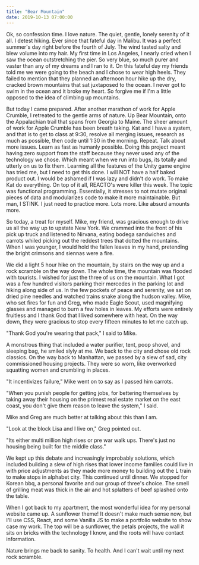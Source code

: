 ```yaml
---
title: "Bear Mountain"
date: 2019-10-13 07:00:00
---
```


Ok, so confession time. I love nature. The quiet, gentle, lonely serenity of it all. I detest hiking. Ever since that fateful day in Malibu. It was a perfect summer's day right before the fourth of July. The wind tasted salty and blew volume into my hair. My first time in Los Angeles, I nearly cried when I saw the ocean outstretching the pier. So very blue, so much purer and vaster than any of my dreams and I ran to it. On this fateful day my friends told me we were going to the beach and I chose to wear high heels. They failed to mention that they planned an afternoon hour hike up the dry, cracked brown mountains that sat juxtaposed to the ocean. I never got to swim in the ocean and it broke my heart. So forgive me if I'm a little opposed to the idea of climbing up mountains.

But today I came prepared. After another marathon of work for Apple Crumble, I retreated to the gentle arms of nature. Up Bear Mountain, onto the Appalachian trail that spans from Georgia to Maine. The sheer amount of work for Apple Crumble has been breath taking. Kat and I have a system, and that is to get to class at 9:30, resolve all merging issues, research as much as possible, then code until 1:30 in the morning. Repeat. Talk about more issues. Learn as fast as humanly possible. Doing this project meant having zero support from the staff because they never used any of the technology we chose. Which meant when we run into bugs, its totally and utterly on us to fix them. Learning all the features of the Unity game engine has tried me, but I need to get this done. I will NOT have a half baked product out. I would be ashamed if I was lazy and didn't do work. To make Kat do everything. On top of it all, REACTO's were killer this week. The topic was functional programming. Essentially, it stresses to not mutate original pieces of data and modularizes code to make it more maintainable. But man, I STINK. I just need to practice more. Lots more. Like absurd amounts more.

So today, a treat for myself. Mike, my friend, was gracious enough to drive us all the way up to upstate New York. We crammed into the front of his pick up truck and listened to Nirvana, eating bodega sandwiches and carrots whiled picking out the reddest trees that dotted the mountains. When I was younger, I would hold the fallen leaves in my hand, pretending the bright crimsons and siennas were a fire.

We did a light 5 hour hike on the mountain, by stairs on the way up and a rock scramble on the way down. The whole time, the mountain was flooded with tourists. I wished for just the three of us on the mountain. What I got was a few hundred visitors parking their mercedes in the parking lot and hiking along side of us. In the few pockets of peace and serenity, we sat on dried pine needles and watched trains snake along the hudson valley. Mike, who set fires for fun and Greg, who made Eagle Scout, used magnifying glasses and managed to burn a few holes in leaves. My efforts were entirely fruitless and I thank God that I lived somewhere with heat.
On the way down, they were gracious to stop every fifteen minutes to let me catch up.

"Thank God you're wearing that pack," I said to Mike.

A monstrous thing that included a water purifier, tent, poop shovel, and sleeping bag, he smiled slyly at me. We back to the city and chose old rock classics. On the way back to Manhattan, we passed by a slew of sad, city commissioned housing projects. They were so worn, like overworked squatting women and crumbling in places.

"It incentivizes failure," Mike went on to say as I passed him carrots.

"When you punish people for getting jobs, for bettering themselves by taking away their housing on the primest real estate market on the east coast, you don't give them reason to leave the system," I said.

Mike and Greg are much better at talking about this than I am.

"Look at the block Lisa and  I live on," Greg pointed out.

"Its either multi million high rises or pre war walk ups. There's just no housing being built for the middle class."

We kept up this debate and increasingly improbably solutions, which included building a slew of high rises that lower income families could live in with price adjustments as they made more money to building out the L train to make stops in alphabet city.
This continued until dinner. We stopped for Korean bbq, a personal favorite and our group of three's choice. The smell of grilling meat was thick in the air and hot splatters of beef splashed onto the table.

When I got back to my apartment, the most wonderful idea for my personal website came up. A sunflower theme! It doesn't make much sense now, but I'll use CSS, React, and some Vanilla JS to make a portfolio website to show case my work. The top will be a sunflower, the petals projects, the wall it sits on bricks with the technology I know, and the roots will have contact information.

Nature brings me back to sanity. To health. And I can't wait until my next rock scramble.
